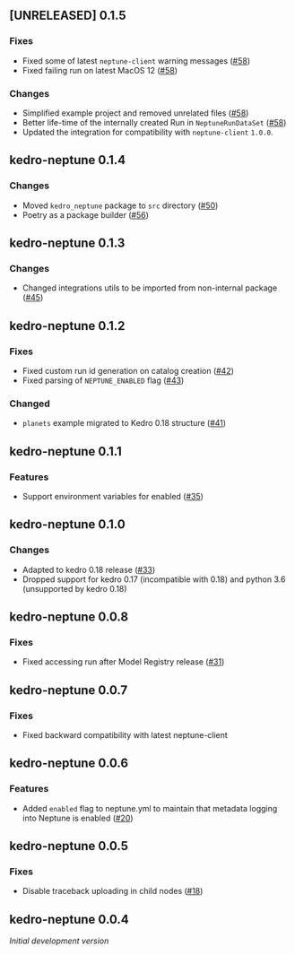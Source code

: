 ## [UNRELEASED] 0.1.5

### Fixes
- Fixed some of latest `neptune-client` warning messages ([#58](https://github.com/neptune-ai/kedro-neptune/pull/58))
- Fixed failing run on latest MacOS 12 ([#58](https://github.com/neptune-ai/kedro-neptune/pull/58))

### Changes
- Simplified example project and removed unrelated files ([#58](https://github.com/neptune-ai/kedro-neptune/pull/58))
- Better life-time of the internally created Run in `NeptuneRunDataSet` ([#58](https://github.com/neptune-ai/kedro-neptune/pull/58))
- Updated the integration for compatibility with `neptune-client` `1.0.0`.

## kedro-neptune 0.1.4

### Changes
- Moved `kedro_neptune` package to `src` directory ([#50](https://github.com/neptune-ai/kedro-neptune/pull/50))
- Poetry as a package builder ([#56](https://github.com/neptune-ai/kedro-neptune/pull/56))

## kedro-neptune 0.1.3

### Changes
- Changed integrations utils to be imported from non-internal package ([#45](https://github.com/neptune-ai/kedro-neptune/pull/45))

## kedro-neptune 0.1.2

### Fixes
- Fixed custom run id generation on catalog creation ([#42](https://github.com/neptune-ai/kedro-neptune/pull/42))
- Fixed parsing of `NEPTUNE_ENABLED` flag ([#43](https://github.com/neptune-ai/kedro-neptune/pull/43))

### Changed
- `planets` example migrated to Kedro 0.18 structure ([#41](https://github.com/neptune-ai/kedro-neptune/pull/41))

## kedro-neptune 0.1.1

### Features
- Support environment variables for enabled ([#35](https://github.com/neptune-ai/kedro-neptune/pull/35))

## kedro-neptune 0.1.0

### Changes
- Adapted to kedro 0.18 release ([#33](https://github.com/neptune-ai/kedro-neptune/pull/33))
- Dropped support for kedro 0.17 (incompatible with 0.18) and python 3.6 (unsupported by kedro 0.18)

## kedro-neptune 0.0.8

### Fixes
- Fixed accessing run after Model Registry release ([#31](https://github.com/neptune-ai/kedro-neptune/pull/31))

## kedro-neptune 0.0.7

### Fixes
- Fixed backward compatibility with latest neptune-client

## kedro-neptune 0.0.6

### Features
- Added `enabled` flag to neptune.yml to maintain that metadata logging into Neptune is enabled ([#20](https://github.com/neptune-ai/kedro-neptune/pull/20))

## kedro-neptune 0.0.5

### Fixes
- Disable traceback uploading in child nodes ([#18](https://github.com/neptune-ai/kedro-neptune/pull/18))

## kedro-neptune 0.0.4

_Initial development version_
